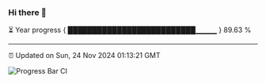 ### Hi there 👋

⏳ Year progress { ██████████████████████████▁▁▁▁ } 89.63 %

---

⏰ Updated on Sun, 24 Nov 2024 01:13:21 GMT

![Progress Bar CI](https://github.com/liununu/liununu/workflows/Progress%20Bar%20CI/badge.svg)

